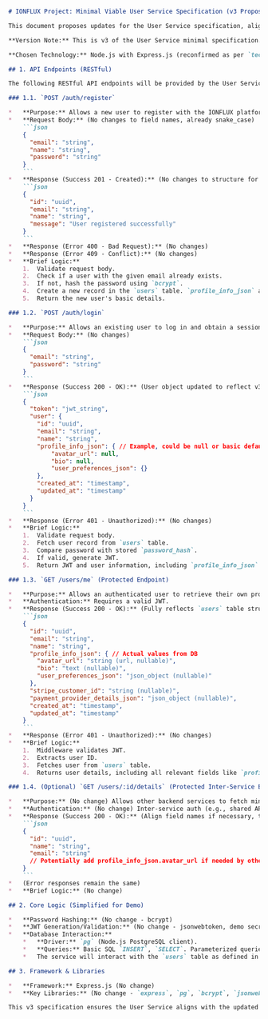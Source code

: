 ```markdown
# IONFLUX Project: Minimal Viable User Service Specification (v3 Proposals)

This document proposes updates for the User Service specification, aligning it with the V3 data models in `initial_schema_demo_v3.sql` and the overall technical strategy in `technical_stack_and_demo_strategy_v3.md`.

**Version Note:** This is v3 of the User Service minimal specification.

**Chosen Technology:** Node.js with Express.js (reconfirmed as per `technical_stack_and_demo_strategy_v3.md`).

## 1. API Endpoints (RESTful)

The following RESTful API endpoints will be provided by the User Service:

### 1.1. `POST /auth/register`

*   **Purpose:** Allows a new user to register with the IONFLUX platform.
*   **Request Body:** (No changes to field names, already snake_case)
    ```json
    {
      "email": "string",
      "name": "string",
      "password": "string"
    }
    ```
*   **Response (Success 201 - Created):** (No changes to structure for minimal demo; `profile_info_json` etc. will be defaulted in DB and can be fetched via `/users/me`)
    ```json
    {
      "id": "uuid",
      "email": "string",
      "name": "string",
      "message": "User registered successfully"
    }
    ```
*   **Response (Error 400 - Bad Request):** (No changes)
*   **Response (Error 409 - Conflict):** (No changes)
*   **Brief Logic:**
    1.  Validate request body.
    2.  Check if a user with the given email already exists.
    3.  If not, hash the password using `bcrypt`.
    4.  Create a new record in the `users` table. `profile_info_json` and `payment_provider_details_json` can be defaulted to `null` or empty JSON objects by the database or application logic.
    5.  Return the new user's basic details.

### 1.2. `POST /auth/login`

*   **Purpose:** Allows an existing user to log in and obtain a session token (JWT).
*   **Request Body:** (No changes)
    ```json
    {
      "email": "string",
      "password": "string"
    }
    ```
*   **Response (Success 200 - OK):** (User object updated to reflect v3 schema)
    ```json
    {
      "token": "jwt_string",
      "user": {
        "id": "uuid",
        "email": "string",
        "name": "string",
        "profile_info_json": { // Example, could be null or basic default
            "avatar_url": null,
            "bio": null,
            "user_preferences_json": {}
        },
        "created_at": "timestamp",
        "updated_at": "timestamp"
      }
    }
    ```
*   **Response (Error 401 - Unauthorized):** (No changes)
*   **Brief Logic:**
    1.  Validate request body.
    2.  Fetch user record from `users` table.
    3.  Compare password with stored `password_hash`.
    4.  If valid, generate JWT.
    5.  Return JWT and user information, including `profile_info_json` (or a default/null state of it), `created_at`, and `updated_at` from the database.

### 1.3. `GET /users/me` (Protected Endpoint)

*   **Purpose:** Allows an authenticated user to retrieve their own profile information.
*   **Authentication:** Requires a valid JWT.
*   **Response (Success 200 - OK):** (Fully reflects `users` table structure from `initial_schema_demo_v3.sql`, excluding sensitive fields)
    ```json
    {
      "id": "uuid",
      "email": "string",
      "name": "string",
      "profile_info_json": { // Actual values from DB
        "avatar_url": "string (url, nullable)",
        "bio": "text (nullable)",
        "user_preferences_json": "json_object (nullable)"
      },
      "stripe_customer_id": "string (nullable)",
      "payment_provider_details_json": "json_object (nullable)",
      "created_at": "timestamp",
      "updated_at": "timestamp"
    }
    ```
*   **Response (Error 401 - Unauthorized):** (No changes)
*   **Brief Logic:**
    1.  Middleware validates JWT.
    2.  Extracts user ID.
    3.  Fetches user from `users` table.
    4.  Returns user details, including all relevant fields like `profile_info_json`, `stripe_customer_id`, `payment_provider_details_json`, `created_at`, `updated_at`.

### 1.4. (Optional) `GET /users/:id/details` (Protected Inter-Service Endpoint)

*   **Purpose:** (No change) Allows other backend services to fetch minimal, non-sensitive details of a specific user.
*   **Authentication:** (No change) Inter-service auth (e.g., shared API key for demo).
*   **Response (Success 200 - OK):** (Align field names if necessary, though current ones are fine)
    ```json
    {
      "id": "uuid",
      "name": "string",
      "email": "string"
      // Potentially add profile_info_json.avatar_url if needed by other services for display
    }
    ```
*   (Error responses remain the same)
*   **Brief Logic:** (No change)

## 2. Core Logic (Simplified for Demo)

*   **Password Hashing:** (No change - bcrypt)
*   **JWT Generation/Validation:** (No change - jsonwebtoken, demo secret)
*   **Database Interaction:**
    *   **Driver:** `pg` (Node.js PostgreSQL client).
    *   **Queries:** Basic SQL `INSERT`, `SELECT`. Parameterized queries.
    *   The service will interact with the `users` table as defined in `initial_schema_demo_v3.sql`, correctly handling reads and writes for `TEXT` and `JSONB` fields like `profile_info_json`. When inserting a new user, `profile_info_json` can be `NULL` or a default empty JSON object (`'{}'::jsonb`).

## 3. Framework & Libraries

*   **Framework:** Express.js (No change)
*   **Key Libraries:** (No change - `express`, `pg`, `bcrypt`, `jsonwebtoken`, `uuid`, validation library)

This v3 specification ensures the User Service aligns with the updated database schema (`initial_schema_demo_v3.sql`), particularly regarding the structure of the `users` table and the use of `JSONB` for profile information. Field name conventions (snake_case) are maintained.
```
